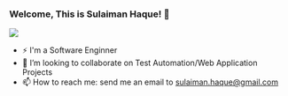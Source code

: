 ### Welcome, This is Sulaiman Haque! 👋
![](https://komarev.com/ghpvc/?username=dimiksonkha&color=brightgreen)


- ⚡ I'm a Software Enginner 
- 👯 I’m looking to collaborate on Test Automation/Web Application Projects
- 📫 How to reach me:
  send me an email to sulaiman.haque@gmail.com
